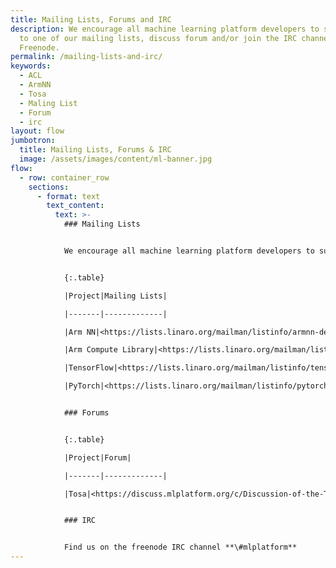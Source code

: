 ```yaml
---
title: Mailing Lists, Forums and IRC
description: We encourage all machine learning platform developers to subscribe
  to one of our mailing lists, discuss forum and/or join the IRC channel on
  Freenode.
permalink: /mailing-lists-and-irc/
keywords:
  - ACL
  - ArmNN
  - Tosa
  - Maling List
  - Forum
  - irc
layout: flow
jumbotron:
  title: Mailing Lists, Forums & IRC
  image: /assets/images/content/ml-banner.jpg
flow:
  - row: container_row
    sections:
      - format: text
        text_content:
          text: >-
            ### Mailing Lists


            We encourage all machine learning platform developers to subscribe to one of our mailing lists:


            {:.table}

            |Project|Mailing Lists|

            |-------|-------------|

            |Arm NN|<https://lists.linaro.org/mailman/listinfo/armnn-dev>|

            |Arm Compute Library|<https://lists.linaro.org/mailman/listinfo/acl-dev>|

            |TensorFlow|<https://lists.linaro.org/mailman/listinfo/tensorflow-dev>|

            |PyTorch|<https://lists.linaro.org/mailman/listinfo/pytorch-dev>|


            ### Forums


            {:.table}

            |Project|Forum|

            |-------|-------------|

            |Tosa|<https://discuss.mlplatform.org/c/Discussion-of-the-TOSA-specification/>|


            ### IRC


            Find us on the freenode IRC channel **\#mlplatform**
---
```

